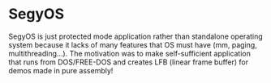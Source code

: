 # SegyOS

SegyOS is just protected mode application rather than standalone operating system because it lacks of many features that OS must have (mm, paging, multithreading...).
The motivation was to make self-sufficient application that runs from DOS/FREE-DOS and creates LFB (linear frame buffer) for demos made in pure assembly!
